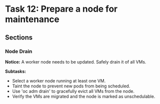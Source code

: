# Task 12: Prepare a node for maintenance

## Sections

### Node Drain

**Notice:** A worker node needs to be updated. Safely drain it of all VMs.

**Subtasks:**
- Select a worker node running at least one VM.
- Taint the node to prevent new pods from being scheduled.
- Use 'oc adm drain' to gracefully evict all VMs from the node.
- Verify the VMs are migrated and the node is marked as unschedulable.